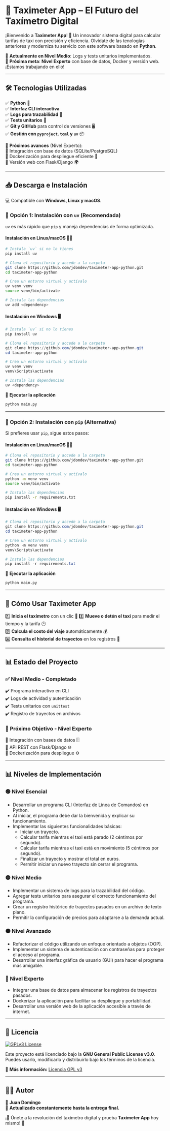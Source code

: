# 🚖 **Taximeter App** – El Futuro del Taxímetro Digital  

¡Bienvenido a **Taximeter App**! 🎉 Un innovador sistema digital para calcular tarifas de taxi con precisión y eficiencia. Olvídate de las tenologías anteriores y moderniza tu servicio con este software basado en **Python**.  

📢 **Actualmente en Nivel Medio**: Logs y tests unitarios implementados.  
🚀 **Próxima meta**: **Nivel Experto** con base de datos, Docker y versión web. ¡Estamos trabajando en ello!  

---  

## 🛠️ **Tecnologías Utilizadas**  
✅ **Python** 🐍  
✅ **Interfaz CLI interactiva**  
✅ **Logs para trazabilidad** 📜  
✅ **Tests unitarios** 🧪  
✅ **Git y GitHub** para control de versiones 🖥️  
✅ **Gestión con `pyproject.toml` y `uv`** 📦  

🚀 **Próximos avances** (Nivel Experto):  
🔹 Integración con base de datos (SQLite/PostgreSQL)  
🔹 Dockerización para despliegue eficiente 🐳  
🔹 Versión web con Flask/Django 🌍  

---

## 📥 **Descarga e Instalación**  

💻 Compatible con **Windows, Linux y macOS**.  

### **🔹 Opción 1: Instalación con `uv` (Recomendada)**
`uv` es más rápido que `pip` y maneja dependencias de forma optimizada.  

#### **Instalación en Linux/macOS** 🐧🍏  
```bash
# Instala `uv` si no lo tienes
pip install uv

# Clona el repositorio y accede a la carpeta
git clone https://github.com/jdomdev/taximeter-app-python.git
cd taximeter-app-python

# Crea un entorno virtual y actívalo
uv venv venv
source venv/bin/activate

# Instala las dependencias
uv add <dependency>
```

#### **Instalación en Windows** 🖥️  
```powershell
# Instala `uv` si no lo tienes
pip install uv

# Clona el repositorio y accede a la carpeta
git clone https://github.com/jdomdev/taximeter-app-python.git
cd taximeter-app-python

# Crea un entorno virtual y actívalo
uv venv venv
venv\Scripts\activate

# Instala las dependencias
uv <dependency>
```

🔹 **Ejecutar la aplicación**  
```bash
python main.py
```

---

### **🔹 Opción 2: Instalación con `pip` (Alternativa)**  
Si prefieres usar `pip`, sigue estos pasos:  

#### **Instalación en Linux/macOS** 🐧🍏  
```bash
# Clona el repositorio y accede a la carpeta
git clone https://github.com/jdomdev/taximeter-app-python.git
cd taximeter-app-python

# Crea un entorno virtual y actívalo
python -m venv venv
source venv/bin/activate

# Instala las dependencias
pip install -r requirements.txt
```

#### **Instalación en Windows** 🖥️  
```powershell
# Clona el repositorio y accede a la carpeta
git clone https://github.com/jdomdev/taximeter-app-python.git
cd taximeter-app-python

# Crea un entorno virtual y actívalo
python -m venv venv
venv\Scripts\activate

# Instala las dependencias
pip install -r requirements.txt
```

🔹 **Ejecutar la aplicación**  
```bash
python main.py
```

---

## 🎯 **Cómo Usar Taximeter App**  
1️⃣ **Inicia el taxímetro** con un clic 🏁 
2️⃣ **Mueve o detén el taxi** para medir el tiempo y la tarifa 🕒  
3️⃣ **Calcula el costo del viaje** automáticamente 💰  
4️⃣ **Consulta el historial de trayectos** en los registros 📜  

---

## 📊 **Estado del Proyecto**  

### **✅ Nivel Medio - Completado**  
✔️ Programa interactivo en CLI  
✔️ Logs de actividad y autenticación  
✔️ Tests unitarios con `unittest`  
✔️ Registro de trayectos en archivos  

### **🚀 Próximo Objetivo - Nivel Experto**  
🔹 Integración con bases de datos 🗄️  
🔹 API REST con Flask/Django 🌐  
🔹 Dockerización para despliegue ⚙️  


---

## 📊 Niveles de Implementación  

### 🟢 Nivel Esencial  
- Desarrollar un programa CLI (Interfaz de Línea de Comandos) en Python.  
- Al iniciar, el programa debe dar la bienvenida y explicar su funcionamiento.  
- Implementar las siguientes funcionalidades básicas:  
  - Iniciar un trayecto.  
  - Calcular tarifa mientras el taxi está parado (2 céntimos por segundo).  
  - Calcular tarifa mientras el taxi está en movimiento (5 céntimos por segundo).  
  - Finalizar un trayecto y mostrar el total en euros.  
  - Permitir iniciar un nuevo trayecto sin cerrar el programa.  

### 🟡 Nivel Medio  
- Implementar un sistema de logs para la trazabilidad del código.  
- Agregar tests unitarios para asegurar el correcto funcionamiento del programa.  
- Crear un registro histórico de trayectos pasados en un archivo de texto plano.  
- Permitir la configuración de precios para adaptarse a la demanda actual.  

### 🟠 Nivel Avanzado  
- Refactorizar el código utilizando un enfoque orientado a objetos (OOP).  
- Implementar un sistema de autenticación con contraseñas para proteger el acceso al programa.  
- Desarrollar una interfaz gráfica de usuario (GUI) para hacer el programa más amigable.  

### 🔴 Nivel Experto  
- Integrar una base de datos para almacenar los registros de trayectos pasados.  
- Dockerizar la aplicación para facilitar su despliegue y portabilidad.  
- Desarrollar una versión web de la aplicación accesible a través de internet.  

---

## 📄 **Licencia**  
[![GPLv3 License](https://img.shields.io/badge/License-GPLv3-blue.svg)](https://www.gnu.org/licenses/gpl-3.0)  

Este proyecto está licenciado bajo la **GNU General Public License v3.0**. Puedes usarlo, modificarlo y distribuirlo bajo los términos de la licencia.  

🔗 **Más información:** [Licencia GPL v3](https://www.gnu.org/licenses/gpl-3.0.html)  

---

## 👨‍💻 **Autor**  
👤 **Juan Domingo**  
📅 **Actualizado constantemente hasta la entrega final.**  

¡🚖 Únete a la revolución del taxímetro digital y prueba **Taximeter App** hoy mismo! 🚀  

